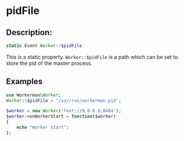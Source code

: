# pidFile
## Description:
```php
static Event Worker::$pidFile
```

This is a static property. ```Worker::$pidFile``` is a path which can be set to store the pid of the master process.


## Examples

```php
use Workerman\Worker;
Worker::$pidFile = '/var/run/workerman.pid';

$worker = new Worker('Text://0.0.0.0:8484');
$worker->onWorkerStart = function($worker)
{
    echo "Worker start";
};
```
